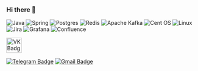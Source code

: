 ### Hi there 👋




![Java](https://img.shields.io/badge/java-%23ED8B00.svg?style=for-the-badge&logo=openjdk&logoColor=white)
![Spring](https://img.shields.io/badge/spring-%236DB33F.svg?style=for-the-badge&logo=spring&logoColor=white)
![Postgres](https://img.shields.io/badge/postgres-%23316192.svg?style=for-the-badge&logo=postgresql&logoColor=white)
![Redis](https://img.shields.io/badge/redis-%23DD0031.svg?style=for-the-badge&logo=redis&logoColor=white)
![Apache Kafka](https://img.shields.io/badge/Apache%20Kafka-000?style=for-the-badge&logo=apachekafka)
![Cent OS](https://img.shields.io/badge/cent%20os-002260?style=for-the-badge&logo=centos&logoColor=F0F0F0)
![Linux](https://img.shields.io/badge/Linux-FCC624?style=for-the-badge&logo=linux&logoColor=black)
![Jira](https://img.shields.io/badge/jira-%230A0FFF.svg?style=for-the-badge&logo=jira&logoColor=white)
![Grafana](https://img.shields.io/badge/grafana-%23F46800.svg?style=for-the-badge&logo=grafana&logoColor=white)
![Confluence](https://img.shields.io/badge/confluence-%23172BF4.svg?style=for-the-badge&logo=confluence&logoColor=white)


 <a href="https://vk.com/alaxay" rel="nofollow">
      <img src="https://camo.githubusercontent.com/e8005e7cba12a7d7a844030ba9a19259bf56e6b5e921b4053aa82f7a7b38fe60/68747470733a2f2f63646e2d69636f6e732d706e672e666c617469636f6e2e636f6d2f3531322f3134352f3134353831332e706e67" width="40" height="40" alt="VK Badge" data-canonical-src="https://cdn-icons-png.flaticon.com/512/145/145813.png" style="max-width: 100%;">
    </a>


    
<a href="https://t.me/alaxay" rel="nofollow"><img src="https://camo.githubusercontent.com/2297af39fb6f35f5276cc5cb622c6a7f85c1956d6148f79f767ca7ec0a68e8fe/68747470733a2f2f696d672e736869656c64732e696f2f62616467652f2d66696c696d6f6e6f76616c657865792d626c75653f7374796c653d666c6174266c6f676f3d54656c656772616d266c6f676f436f6c6f723d7768697465" alt="Telegram Badge" data-canonical-src="https://img.shields.io/badge/-filimonovalexey-blue?style=flat&amp;logo=Telegram&amp;logoColor=white" style="max-width: 100%;"></a> <a href="mailto:alexeyf08@gmail.com"><img src="https://camo.githubusercontent.com/a8c761056c822bf3e282450650e6c75bec1fb22acff08241e477faf8572b4b7e/68747470733a2f2f696d672e736869656c64732e696f2f62616467652f2d476d61696c2d7265643f7374796c653d666c6174266c6f676f3d476d61696c266c6f676f436f6c6f723d7768697465" alt="Gmail Badge" data-canonical-src="https://img.shields.io/badge/-Gmail-red?style=flat&amp;logo=Gmail&amp;logoColor=white" style="max-width: 100%;"></a></p>
</li>

